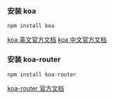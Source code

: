 ### 安装 koa

`npm install koa`

[koa 英文官方文档](https://github.com/koajs/koa)
[koa 中文官方文档](https://koa.bootcss.com/)

### 安装 koa-router

`npm install koa-router`

[koa-router 官方文档](https://github.com/ZijianHe/koa-router#module_koa-router--Router+allowedMethods)
